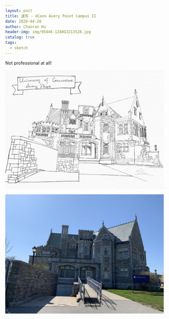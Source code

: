 ```yaml
---
layout: post
title: 速写 - UConn Avery Point Campus II
date: 2020-04-28
author: Chaoran Hu
header-img: img/95446-1Z40G3213528.jpg
catalog: true
tags:
  - sketch
---
```


Not professional at all!

![](/photo/IMG_0045.jpg)

![](/photo/IMG_2859.jpg)
